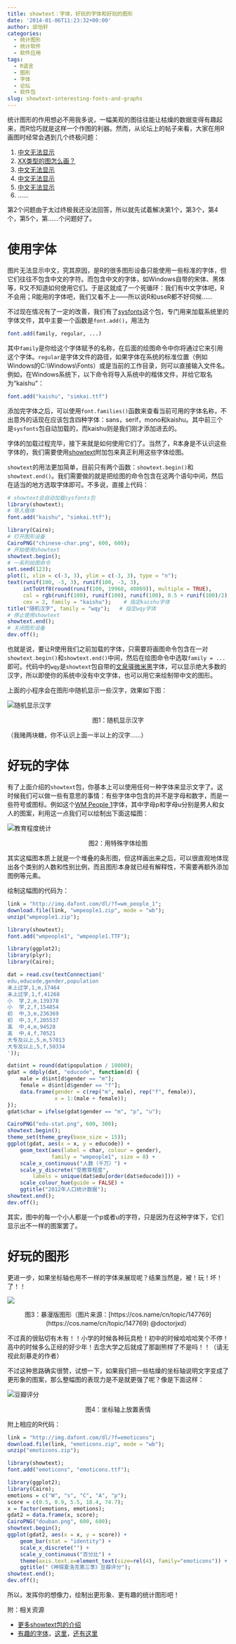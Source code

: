 ```yaml
---
title: showtext：字体，好玩的字体和好玩的图形
date: '2014-01-06T11:23:32+00:00'
author: 邱怡轩
categories:
  - 统计图形
  - 统计软件
  - 软件应用
tags:
  - R语言
  - 图形
  - 字体
  - 论坛
  - 软件包
slug: showtext-interesting-fonts-and-graphs
---
```


统计图形的作用想必不用我多说，一幅美观的图往往能让枯燥的数据变得有趣起来，而R恰巧就是这样一个作图的利器。然而，从论坛上的帖子来看，大家在用R画图时经常会遇到几个终极问题：

  1. [中文无法显示](https://cos.name/cn/topic/138868)
  2. [XX类型的图怎么画？](https://cos.name/cn/topic/147769)
  3. [中文无法显示](https://cos.name/cn/topic/147359)
  4. [中文无法显示](https://cos.name/cn/topic/109373)
  5. [中文无法显示](https://cos.name/cn/topic/121953)
  6. ……

第2个问题由于太过终极我还没法回答，所以就先试着解决第1个，第3个，第4个，第5个，第……个问题好了。

<!--more-->

# 使用字体

图片无法显示中文，究其原因，是R的很多图形设备只能使用一些标准的字体，但它们往往不包含中文的字符。而包含中文的字体，如Windows自带的宋体、黑体等，R又不知道如何使用它们。于是这就成了一个死循环：我们有中文字体吧，R不会用；R能用的字体吧，我们又看不上——所以说R和useR都不好伺候……

不过现在情况有了一定的改善，我们有了[sysfonts](http://cran.r-project.org/web/packages/sysfonts/index.html)这个包，专门用来加载系统里的字体文件，其中主要一个函数是`font.add()`，用法为

```r
font.add(family, regular, ...)
```

其中`family`是你给这个字体赋予的名称，在后面的绘图命令中你将通过它来引用这个字体。`regular`是字体文件的路径，如果字体在系统的标准位置（例如Windows的C:\Windows\Fonts）或是当前的工作目录，则可以直接输入文件名。例如，在Windows系统下，以下命令将导入系统中的楷体文件，并给它取名为“kaishu”：

```r
font.add("kaishu", "simkai.ttf")
```

添加完字体之后，可以使用`font.families()`函数来查看当前可用的字体名称，不出意外的话现在应该包含四种字体：sans，serif，mono和kaishu。其中前三个是`sysfonts`包自动加载的，而kaishu则是我们刚才添加进去的。

字体的加载过程完毕，接下来就是如何使用它们了。当然了，R本身是不认识这些字体的，我们需要使用[showtext](http://cran.r-project.org/web/packages/showtext/index.html)附加包来真正利用这些字体绘图。

`showtext`的用法更加简单，目前只有两个函数：`showtext.begin()`和`showtext.end()`。我们需要做的就是把绘图的命令包含在这两个语句中间，然后在适当的地方选取字体即可。不多说，直接上代码：

```r
# showtext会自动加载sysfonts包
library(showtext);
# 导入楷体
font.add("kaishu", "simkai.ttf");

library(Cairo);
# 打开图形设备
CairoPNG("chinese-char.png", 600, 600);
# 开始使用showtext
showtext.begin();
# 一系列绘图命令
set.seed(123);
plot(1, xlim = c(-3, 3), ylim = c(-3, 3), type = "n");
text(runif(100, -3, 3), runif(100, -3, 3),
     intToUtf8(round(runif(100, 19968, 40869)), multiple = TRUE),
     col = rgb(runif(100), runif(100), runif(100), 0.5 + runif(100)/2),
     cex = 2, family = "kaishu");    # 指定kaishu字体
title("随机汉字", family = "wqy");   # 指定wqy字体
# 停止使用showtext
showtext.end();
# 关闭图形设备
dev.off();
```

也就是说，要让R使用我们之前加载的字体，只需要将画图命令包含在一对`showtext.begin()`和`showtext.end()`中间，然后在绘图命令中选取`family = ...`即可。代码中的`wqy`是`showtext`包自带的[文泉驿微米黑](http://wenq.org/wqy2/index.cgi?MicroHei)字体，可以显示绝大多数的汉字，所以即使你的系统中没有中文字体，也可以用它来绘制带中文的图形。

上面的小程序会在图形中随机显示一些汉字，效果如下图：

![随机显示汉字](https://uploads.cosx.org/wp-content/uploads/2014/01/chinese-char.png)

<p style="text-align: center;">
  图1：随机显示汉字
</p>

（我赌两块糖，你不认识上面一半以上的汉字……）

# 好玩的字体

有了上面介绍的`showtext`包，你基本上可以使用任何一种字体来显示文字了。这时候我们可以做一些有意思的事情：有些字体中包含的并不是字母和数字，而是一些符号或图标。例如这个[WM People 1](http://www.dafont.com/wm-people-1.font)字体，其中字母p和字母u分别是男人和女人的图案，利用这一点我们可以绘制出下面这幅图：

![教育程度统计](https://uploads.cosx.org/wp-content/uploads/2014/01/edu-stat.png)
<p style="text-align: center;">
  图2：用特殊字体绘图
</p>

其实这幅图本质上就是一个堆叠的条形图，但这样画出来之后，可以很直观地体现出各个类别的人数和性别比例，而且图形本身就已经有解释性，不需要再额外添加图例等元素。

绘制这幅图的代码为：

```r
link = "http://img.dafont.com/dl/?f=wm_people_1";
download.file(link, "wmpeople1.zip", mode = "wb");
unzip("wmpeople1.zip");

library(showtext);
font.add("wmpeople1", "wmpeople1.TTF");

library(ggplot2);
library(plyr);
library(Cairo);

dat = read.csv(textConnection('
edu,educode,gender,population
未上过学,1,m,17464
未上过学,1,f,41268
小  学,2,m,139378
小  学,2,f,154854
初  中,3,m,236369
初  中,3,f,205537
高  中,4,m,94528
高  中,4,f,70521
大专及以上,5,m,57013
大专及以上,5,f,50334
'));

dat$int = round(dat$population / 10000);
gdat = ddply(dat, "educode", function(d) {
    male = d$int[d$gender == "m"];
    female = d$int[d$gender == "f"];
    data.frame(gender = c(rep("m", male), rep("f", female)),
               x = 1:(male + female));
});
gdat$char = ifelse(gdat$gender == "m", "p", "u");

CairoPNG("edu-stat.png", 600, 300);
showtext.begin();
theme_set(theme_grey(base_size = 15));
ggplot(gdat, aes(x = x, y = educode)) +
    geom_text(aes(label = char, colour = gender),
              family = "wmpeople1", size = 8) +
    scale_x_continuous("人数（千万）") +
    scale_y_discrete("受教育程度",
        labels = unique(dat$edu[order(dat$educode)])) +
    scale_colour_hue(guide = FALSE) +
    ggtitle("2012年人口统计数据");
showtext.end();
dev.off();
```

其实，图中的每一个小人都是一个p或者u的字符，只是因为在这种字体下，它们显示出不一样的图案罢了。

# 好玩的图形

更进一步，如果坐标轴也用不一样的字体来展现呢？结果当然是，被！玩！坏！了！！

![](https://raw.github.com/JiangXD/cos_post/master/showtext/edu.png)

<p style="text-align: center;">
  图3：暴漫版图形（图片来源：[https://cos.name/cn/topic/147769](https://cos.name/cn/topic/147769) @doctorjxd）
</p>

不过真的很贴切有木有！！小学的时候各种玩具枪！初中的时候哈哈哈笑个不停！高中的时候多么正经的好少年！去念大学之后就成了那副熊样了不是吗！！（请无视此刻暴走的作者）

不过这种思路确实很赞，试想一下，如果我们把一些枯燥的坐标轴说明文字变成了更形象的图案，那么整幅图的表现力是不是就更强了呢？像是下面这样：

![豆瓣评分](https://uploads.cosx.org/wp-content/uploads/2014/01/douban.png)
<p style="text-align: center;">
  图4：坐标轴上放置表情
</p>

附上相应的R代码：

```r
link = "http://img.dafont.com/dl/?f=emoticons";
download.file(link, "emoticons.zip", mode = "wb");
unzip("emoticons.zip");

library(showtext);
font.add("emoticons", "emoticons.ttf");

library(ggplot2);
library(Cairo);
emotions = c("W", "s", "C", "A", "p");
score = c(0.5, 0.9, 5.5, 18.4, 74.7);
x = factor(emotions, emotions);
gdat2 = data.frame(x, score);
CairoPNG("douban.png", 600, 600);
showtext.begin();
ggplot(gdat2, aes(x = x, y = score)) +
    geom_bar(stat = "identity") +
    scale_x_discrete("") +
    scale_y_continuous("百分比") +
    theme(axis.text.x=element_text(size=rel(4), family="emoticons")) +
    ggtitle("《神探夏洛克第三季》豆瓣评分");
showtext.end();
dev.off();
```

所以，发挥你的想像力，绘制出更形象、更有趣的统计图形吧！

附：相关资源

  * [更多showtext包的介绍](http://yixuan.cos.name/cn/2014/01/fonts-in-r-graphics/)
  * [有趣的字体](http://www.dafont.com/search.php?q=people)，[这里](http://www.fontspace.com/category/people)，[还有这里](http://www.dafont.com/search.php?q=icon)

